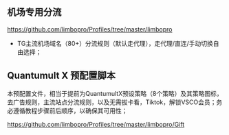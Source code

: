 ## 机场专用分流
https://github.com/limbopro/Profiles/tree/master/limbopro
- TG主流机场域名（80+）分流规则（默认走代理），走代理/直连/手动切换自由选择；

## Quantumult X 预配置脚本
本预配置文件，相当于提前为QuantumultX预设策略（8个策略）及其策略图标，去广告规则，主流站点分流规则，以及无需拔卡看，Tiktok，解锁VSCO会员；务必遵循教程步骤前后顺序，以确保其可用性；

https://github.com/limbopro/Profiles/tree/master/limbopro/Gift
